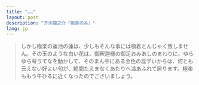 ```yaml
---
title: "……"
layout: post
description: "芥川龍之介『蜘蛛の糸』"
lang: jp
---
```


> しかし極楽の蓮池の蓮は、少しもそんな事には頓着とんじゃく致しません。その玉のような白い花は、御釈迦様の御足おみあしのまわりに、ゆらゆら萼うてなを動かして、そのまん中にある金色の蕊ずいからは、何とも云えない好よい匂が、絶間たえまなくあたりへ溢あふれて居ります。極楽ももう午ひるに近くなったのでございましょう。
